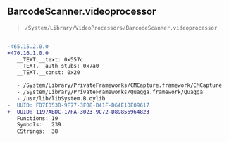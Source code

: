 ## BarcodeScanner.videoprocessor

> `/System/Library/VideoProcessors/BarcodeScanner.videoprocessor`

```diff

-465.15.2.0.0
+470.16.1.0.0
   __TEXT.__text: 0x557c
   __TEXT.__auth_stubs: 0x7a0
   __TEXT.__const: 0x20

   - /System/Library/PrivateFrameworks/CMCapture.framework/CMCapture
   - /System/Library/PrivateFrameworks/Quagga.framework/Quagga
   - /usr/lib/libSystem.B.dylib
-  UUID: FD7E053B-9F77-3F08-B41F-D64E10E09617
+  UUID: 1197ABDC-17FA-3023-9C72-D89856964823
   Functions: 19
   Symbols:   239
   CStrings:  38

```
